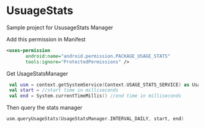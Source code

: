 # UsuageStats
Sample project for UsusageStats Manager

Add this permission in Manifest
 ```xml
 <uses-permission
        android:name="android.permission.PACKAGE_USAGE_STATS"
        tools:ignore="ProtectedPermissions" />
```
Get UsageStatsManager
```kotlin
 val usm = context.getSystemService(Context.USAGE_STATS_SERVICE) as UsageStatsManager
 val start = //start time in milliseconds 
 val end = System.currentTimeMillis() //end time in milliseconds
 ```
 Then query the stats manager
 ```kotlin
 usm.queryUsageStats(UsageStatsManager.INTERVAL_DAILY, start, end)
 ```
